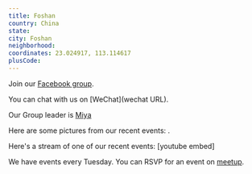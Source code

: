 ```yaml
---
title: Foshan
country: China
state: 
city: Foshan
neighborhood: 
coordinates: 23.024917, 113.114617
plusCode:
---
```

Join our [Facebook group](https://www.facebook.com/groups/Free.Code.Camp.Foshan).

You can chat with us on [WeChat](wechat URL).

Our Group leader is [Miya](freecodecamp.org/miya)

Here are some pictures from our recent events:
![]().

Here's a stream of one of our recent events:
[youtube embed]

We have events every Tuesday. You can RSVP for an event on [meetup](meetupurl).
